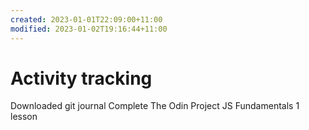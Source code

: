 ```yaml
---
created: 2023-01-01T22:09:00+11:00
modified: 2023-01-02T19:16:44+11:00
---
```


# Activity tracking

Downloaded git journal
Complete The Odin Project JS Fundamentals 1 lesson
